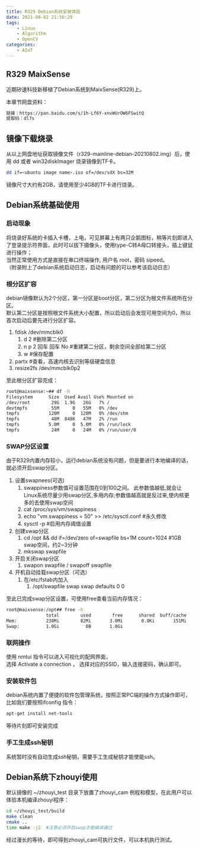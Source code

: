 ```yaml
---
title: R329 Debian系统安装体验
date: 2021-08-02 21:56:29
tags: 
    - Linux
    - Algorithm
    - OpenCV
categories: 
    - AIoT
---
```


## R329 MaixSense

近期矽速科技新移植了Debian系统到MaixSense(R329)上。

<!-- more -->  

本章节网盘资料：

```bash
链接：https://pan.baidu.com/s/1h-Lf6Y-xnvWUrOW6FSwitQ 
提取码：dl7s 
```

## 镜像下载烧录

从以上网盘地址获取镜像文件（r329-mainline-debian-20210802.img）后，使用 dd 或者 win32diskImager 烧录镜像到TF卡。  

```bash
dd if=<ubuntu image name>.iso of=/dev/sdX bs=32M 
```

镜像尺寸大约有2GB，请使用至少4GB的TF卡进行烧录。

## Debian系统基础使用

### 启动现象

将烧录好系统的卡插入卡槽，上电，可见屏幕上有两只企鹅图标，稍等片刻即进入了登录提示符界面，此时可以拔下摄像头，使用type-C转A母口转接头，插上键鼠进行操作；  
当然正常使用方式是直接在串口终端操作, 用户名 root，密码 sipeed。  
（附录附上了debian系统启动日志，启动有问题的可以参考该启动日志）  

### 根分区扩容

debian镜像默认为2个分区，第一分区是boot分区，第二分区为根文件系统所在分区。  
默认第二分区是按照根文件系统大小配置，所以启动后会发现可用空间为0，所以首次启动后要先进行分区扩容。  

1. fdisk /dev/mmcblk0 
   1. d 2   #删除第二分区
   2. n p 2  回车 回车 No  #重建第二分区，剩余空间全部给第二分区
   3. w   #保存配置
2. partx   #查看，高速内核去识别等级硬盘信息
3. resize2fs /dev/mmcblk0p2

至此根分区扩容完成：

```bash
root@maixsense:~## df -h
Filesystem      Size  Used Avail Use% Mounted on
/dev/root        29G  1.9G   26G   7% /
devtmpfs         55M     0   55M   0% /dev
tmpfs           120M     0  120M   0% /dev/shm
tmpfs            48M  848K   47M   2% /run
tmpfs           5.0M     0  5.0M   0% /run/lock
tmpfs            24M     0   24M   0% /run/user/0
```

### SWAP分区设置

由于R329内置内存较小，运行debian系统没有问题，但是要进行本地编译的话，就必须开启swap分区。  

1. 设置swapnees(可选)
   1. swappiness参数值可设置范围在0到100之间。 此参数值越低,就会让Linux系统尽量少用swap分区,多用内存;参数值越高就是反过来,使内核更多的去使用swap空间
   2. cat /proc/sys/vm/swappiness  
   3. echo "vm.swappiness = 50" >> /etc/sysctl.conf  #永久修改
   4. sysctl -p   #启用内存阈值设置
2. 创建swap分区
   1. cd /opt && dd if=/dev/zero of=swapfile bs=1M count=1024  #1GB swap空间，约2~3分钟
   2. mkswap swapfile  
3. 开启关闭swap分区
   1. swapon swapfile /  swapoff swapfile
4. 开机自动挂载swap分区（可选）
   1. 在/etc/fstab内加入
      1. /opt/swapfile    swap        swap    defaults        0 0

至此已完成swap分区设置，可使用free查看当前内存情况：  

```bash
root@maixsense:/opt## free -h
               total        used        free      shared  buff/cache   available
Mem:           238Mi        82Mi       3.0Mi       0.0Ki       151Mi       146Mi
Swap:          1.0Gi          0B       1.0Gi
```

### 联网操作

使用 nmtui 指令可以进入可视化的配网界面，  
选择 Activate a connection ， 选择对应的SSID，输入连接密码，确认即可。

### 安装软件包

debian系统内置了便捷的软件包管理系统，按照正常PC端的操作方式操作即可，比如我们要按照ifconfig 指令：

```bash
apt-get install net-tools
```

等待片刻即可安装完成

### 手工生成ssh秘钥

系统暂时没有自动生成ssh秘钥，需要手工生成秘钥才能使能ssh。

## Debian系统下zhouyi使用

默认镜像的 ~/zhouyi_test 目录下放置了zhouyi_cam 例程和模型，在此用户可以体验本机编译zhouyi程序：

```bash
cd ~/zhouyi_test/build
make clean
cmake ..
time make -j2  #注意必须开启swap才能编译通过
```

经过漫长的等待，即可得到zhouyi_cam可执行文件，可以本机执行测试。
